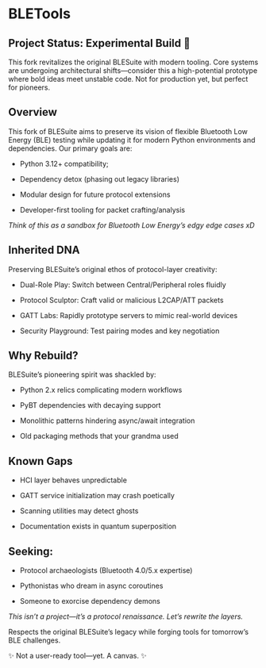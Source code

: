 # BLETools #

## Project Status: Experimental Build 🔬 ##
This fork revitalizes the original BLESuite with modern tooling. Core systems are undergoing architectural shifts—consider this a high-potential prototype where bold ideas meet unstable code. Not for production yet, but perfect for pioneers.

## Overview ##

This fork of BLESuite aims to preserve its vision of flexible Bluetooth Low Energy (BLE) testing while updating it for modern Python environments and dependencies. Our primary goals are:

- Python 3.12+ compatibility;

- Dependency detox (phasing out legacy libraries)

- Modular design for future protocol extensions

- Developer-first tooling for packet crafting/analysis

_Think of this as a sandbox for Bluetooth Low Energy’s edgy edge cases xD_
## Inherited DNA ##

Preserving BLESuite’s original ethos of protocol-layer creativity:

- Dual-Role Play: Switch between Central/Peripheral roles fluidly

- Protocol Sculptor: Craft valid or malicious L2CAP/ATT packets

- GATT Labs: Rapidly prototype servers to mimic real-world devices

- Security Playground: Test pairing modes and key negotiation
## Why Rebuild? ##

BLESuite’s pioneering spirit was shackled by:

- Python 2.x relics complicating modern workflows

- PyBT dependencies with decaying support

- Monolithic patterns hindering async/await integration
  
- Old packaging methods that your grandma used
## Known Gaps ##

- HCI layer behaves unpredictable
  
- GATT service initialization may crash poetically

- Scanning utilities may detect ghosts
  
- Documentation exists in quantum superposition
## Seeking: ##

- Protocol archaeologists (Bluetooth 4.0/5.x expertise)
  
- Pythonistas who dream in async coroutines
  
- Someone to exorcise dependency demons

_This isn’t a project—it’s a protocol renaissance. Let’s rewrite the layers._

Respects the original BLESuite’s legacy while forging tools for tomorrow’s BLE challenges.

✨ Not a user-ready tool—yet. A canvas. ✨
